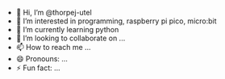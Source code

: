 - 👋 Hi, I’m @thorpej-utel
- 👀 I’m interested in programming, raspberry pi pico, micro:bit
- 🌱 I’m currently learning python
- 💞️ I’m looking to collaborate on ...
- 📫 How to reach me ...
- 😄 Pronouns: ...
- ⚡ Fun fact: ...

<!---
thorpej-utel/thorpej-utel is a ✨ special ✨ repository because its `README.md` (this file) appears on your GitHub profile.
You can click the Preview link to take a look at your changes.
--->
